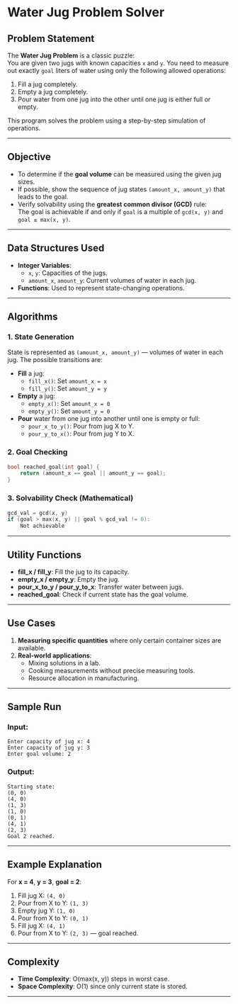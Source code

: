 # Water Jug Problem Solver

## Problem Statement
The **Water Jug Problem** is a classic puzzle:  
You are given two jugs with known capacities `x` and `y`. You need to measure out exactly `goal` liters of water using only the following allowed operations:
1. Fill a jug completely.
2. Empty a jug completely.
3. Pour water from one jug into the other until one jug is either full or empty.

This program solves the problem using a step-by-step simulation of operations.

---

## Objective
- To determine if the **goal volume** can be measured using the given jug sizes.
- If possible, show the sequence of jug states `(amount_x, amount_y)` that leads to the goal.
- Verify solvability using the **greatest common divisor (GCD)** rule:  
  The goal is achievable if and only if `goal` is a multiple of `gcd(x, y)` and `goal ≤ max(x, y)`.

---

## Data Structures Used
- **Integer Variables**:
  - `x`, `y`: Capacities of the jugs.
  - `amount_x`, `amount_y`: Current volumes of water in each jug.
- **Functions**: Used to represent state-changing operations.

---

## Algorithms

### 1. State Generation
State is represented as `(amount_x, amount_y)` — volumes of water in each jug.
The possible transitions are:
- **Fill** a jug:
  - `fill_x()`: Set `amount_x = x`
  - `fill_y()`: Set `amount_y = y`
- **Empty** a jug:
  - `empty_x()`: Set `amount_x = 0`
  - `empty_y()`: Set `amount_y = 0`
- **Pour** water from one jug into another until one is empty or full:
  - `pour_x_to_y()`: Pour from jug X to Y.
  - `pour_y_to_x()`: Pour from jug Y to X.

### 2. Goal Checking
```cpp
bool reached_goal(int goal) {
    return (amount_x == goal || amount_y == goal);
}
```

### 3. Solvability Check (Mathematical)
```cpp
gcd_val = gcd(x, y)
if (goal > max(x, y) || goal % gcd_val != 0):
    Not achievable
```

---

## Utility Functions
- **fill_x / fill_y**: Fill the jug to its capacity.
- **empty_x / empty_y**: Empty the jug.
- **pour_x_to_y / pour_y_to_x**: Transfer water between jugs.
- **reached_goal**: Check if current state has the goal volume.

---

## Use Cases
1. **Measuring specific quantities** where only certain container sizes are available.
2. **Real-world applications**:
   - Mixing solutions in a lab.
   - Cooking measurements without precise measuring tools.
   - Resource allocation in manufacturing.

---

## Sample Run

### Input:
```
Enter capacity of jug x: 4
Enter capacity of jug y: 3
Enter goal volume: 2
```

### Output:
```
Starting state:
(0, 0)
(4, 0)
(1, 3)
(1, 0)
(0, 1)
(4, 1)
(2, 3)
Goal 2 reached.
```

---

## Example Explanation
For **x = 4**, **y = 3**, **goal = 2**:
1. Fill jug X: `(4, 0)`
2. Pour from X to Y: `(1, 3)`
3. Empty jug Y: `(1, 0)`
4. Pour from X to Y: `(0, 1)`
5. Fill jug X: `(4, 1)`
6. Pour from X to Y: `(2, 3)` — goal reached.

---

## Complexity
- **Time Complexity**: O(max(x, y)) steps in worst case.
- **Space Complexity**: O(1) since only current state is stored.

---
